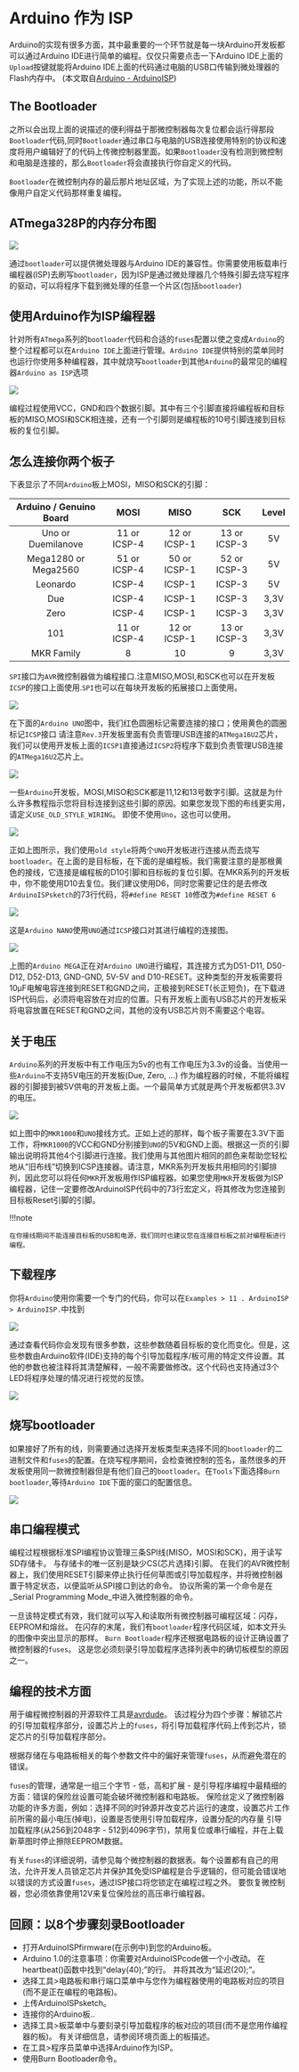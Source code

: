 
# Arduino 作为 ISP

Arduino的实现有很多方面，其中最重要的一个环节就是每一块Arduino开发板都可以通过Arduino IDE进行简单的编程。仅仅只需要点击一下Arduino IDE上面的`Upload`按键就能将Arduino IDE上面的代码通过电脑的USB口传输到微处理器的Flash内存中。
(本文取自[Arduino - ArduinoISP](https://www.arduino.cc/en/Tutorial/ArduinoISP))

## The Bootloader

之所以会出现上面的说描述的便利得益于那微控制器每次复位都会运行得那段`Bootloader`代码,同时`Bootloader`通过串口与电脑的USB连接使用特别的协议和速度将用户编辑好了的代码上传微控制器里面。如果`Bootloader`没有检测到微控制和电脑是连接的，那么`Bootloader`将会直接执行你自定义的代码。

`Bootloader`在微控制内存的最后那片地址区域，为了实现上述的功能，所以不能像用户自定义代码那样重复编程。

## ATmega328P的内存分布图

![](https://github.com/SeeedDocument/Arduino-as--ISP/raw/master/img/MemoryMap.jpg)


通过`bootloader`可以提供微处理器与Arduino IDE的兼容性。你需要使用板载串行编程器(ISP)去刷写`bootloader`，因为ISP是通过微处理器几个特殊引脚去烧写程序的驱动，可以将程序下载到微处理的任意一个片区(包括`bootloader`)

## 使用Arduino作为ISP编程器 

针对所有`ATmega`系列的`bootloader`代码和合适的`fuses`配置以使之变成`Arduino`的整个过程都可以在`Arduino IDE`上面进行管理。`Arduino IDE`提供特别的菜单同时也运行你使用多种编程器，其中就烧写`bootloader`到其他`Arduino`的最常见的编程器`Arduino as ISP`选项

![](https://github.com/SeeedDocument/Arduino-as--ISP/raw/master/img/ISP_Programmers.jpg)


编程过程使用VCC，GND和四个数据引脚。其中有三个引脚直接将编程板和目标板的MISO,MOSI和SCK相连接，还有一个引脚则是编程板的10号引脚连接到目标板的复位引脚。

## 怎么连接你两个板子

下表显示了不同`Arduino`板上MOSI，MISO和SCK的引脚：

| Arduino / Genuino Board |     MOSI     |     MISO     |      SCK     | Level |
|:-----------------------:|:------------:|:------------:|:------------:|:-----:|
|    Uno or Duemilanove   | 11 or ICSP-4 | 12 or ICSP-1 | 13 or ICSP-3 |   5V  |
|   Mega1280 or Mega2560  | 51 or ICSP-4 | 50 or ICSP-1 | 52 or ICSP-3 |   5V  |
|         Leonardo        |    ICSP-4    |    ICSP-1    |    ICSP-3    |   5V  |
|           Due           |    ICSP-4    |    ICSP-1    |    ICSP-3    |  3,3V |
|           Zero          |    ICSP-4    |    ICSP-1    |    ICSP-3    |  3,3V |
|           101           | 11 or ICSP-4 | 12 or ICSP-1 | 13 or ICSP-3 |  3,3V |
|        MKR Family       |       8      |      10      |       9      |  3,3V |

`SPI`接口为`AVR`微控制器做为编程接口.注意MISO,MOSI,和SCK也可以在开发板`ICSP`的接口上面使用.`SPI`也可以在每块开发板的拓展接口上面使用。

![](https://github.com/SeeedDocument/Arduino-as--ISP/raw/master/img/ICSPHeader.jpg)

在下面的`Arduino UNO`图中，我们红色圆圈标记需要连接的接口；使用黄色的圆圈标记`ICSP`接口
请注意`Rev.3`开发板里面有负责管理USB连接的`ATMega16U2`芯片，我们可以使用开发板上面的`ICSP1`直接通过`ICSP2`将程序下载到负责管理USB连接的`ATMega16U2`芯片上。

[![](https://github.com/SeeedDocument/Arduino-as--ISP/raw/master/img/Uno_Connect.jpg)](https://github.com/SeeedDocument/Arduino-as--ISP/raw/master/img/Uno_Connect.jpg)

一些`Arduino`开发板，MOSI,MISO和SCK都是11,12和13号数字引脚。这就是为什么许多教程指示您将目标连接到这些引脚的原因。如果您发现下图的布线更实用，请定义`USE_OLD_STYLE_WIRING`。 即使不使用`Uno`，这也可以使用。

[![](https://github.com/SeeedDocument/Arduino-as--ISP/raw/master/img/ArduinoUNOtoUNO_ISP2.jpg)](https://github.com/SeeedDocument/Arduino-as--ISP/raw/master/img/ArduinoUNOtoUNO_ISP2.jpg)

正如上图所示，我们使用`old style`将两个`UNO`开发板进行连接从而去烧写`bootloader`。在上面的是目标板，在下面的是编程板。我们需要注意的是那根黄色的接线，它连接是编程板的D10引脚和目标板的复位引脚。在MKR系列的开发板中，你不能使用D10去复位。我们建议使用D6，同时您需要记住的是去修改`ArduinoISPsketch`的73行代码，将`#define RESET 10`修改为`#define RESET 6`

![](https://github.com/SeeedDocument/Arduino-as--ISP/raw/master/img/Arduino_ISP_wires.jpg)


这是`Arduino NANO`使用`UNO`通过`ICSP`接口对其进行编程的连接图。

[![](https://github.com/SeeedDocument/Arduino-as--ISP/raw/master/img/MegaToUNO.jpg)](https://github.com/SeeedDocument/Arduino-as--ISP/raw/master/img/MegaToUNO.jpg)


上图的`Arduino MEGA`正在对`Arduino UNO`进行编程，其连接方式为D51-D11, D50-D12, D52-D13, GND-GND, 5V-5V and D10-RESET。这种类型的开发板需要将10µF电解电容连接到RESET和GND之间，正极接到RESET(长正短负)，在下载进ISP代码后，必须将电容放在对应的位置。只有开发板上面有USB芯片的开发板采将电容放置在RESET和GND之间，其他的没有USB芯片则不需要这个电容。

## 关于电压


`Arduino`系列的开发板中有工作电压为5v的也有工作电压为3.3v的设备。当使用一些`Arduino`不支持5V电压的开发板(Due, Zero, ...) 作为编程器的时候，不能将编程器的引脚接到被5V供电的开发板上面。一个最简单方式就是两个开发板都供3.3V的电压。

[![](https://github.com/SeeedDocument/Arduino-as--ISP/raw/master/img/MKR1000_ISP_UNO_2.jpg)](https://github.com/SeeedDocument/Arduino-as--ISP/raw/master/img/MKR1000_ISP_UNO_2.jpg)


如上图中的`MKR1000`和`UNO`接线方式。正如上述的那样，每个板子需要在3.3V下面工作，将`MKR1000`的VCC和GND分别接到`UNO`的5V和GND上面。根据这一页的引脚输出说明将其他4个引脚进行连接。我们使用与其他图片相同的颜色来帮助您轻松地从“旧布线”切换到ICSP连接器。请注意，MKR系列开发板共用相同的引脚排列，因此您可以将任何`MKR`开发板用作ISP编程器。如果您使用`MKR`开发板做为ISP编程器，记住一定要修改ArduinoISP代码中的73行宏定义，将其修改为您连接到目标板Reset引脚的引脚。

!!!note

    在你接线期间不能连接目标板的USB和电源，我们同时也建议您在连接目标板之前对编程板进行编程。

## 下载程序


你将`Arduino`使用你需要一个专门的代码，你可以在`Examples > 11 . ArduinoISP > ArduinoISP.`中找到

![](https://github.com/SeeedDocument/Arduino-as--ISP/raw/master/img/LoadSketch.jpg)

通过查看代码你会发现有很多参数，这些参数随着目标板的变化而变化。但是，这些参数由Arduino软件(IDE)支持的每个引导加载程序/板可用的特定文件设置。其他的参数也被注释将其清楚解释，一般不需要做修改。这个代码也支持通过3个LED将程序处理的情况进行视觉的反馈。

[![](https://github.com/SeeedDocument/Arduino-as--ISP/raw/master/img/Arduino_ISP_LEDSOK.jpg)](https://github.com/SeeedDocument/Arduino-as--ISP/raw/master/img/Arduino_ISP_LEDSOK.jpg)

## 烧写bootloader

如果接好了所有的线，则需要通过选择开发板类型来选择不同的`bootloader`的二进制文件和`fuses`的配置。在烧写程序期间，会检查微控制的签名，虽然很多的开发板使用同一款微控制器但是有他们自己的`bootloader`。在`Tools`下面选择`Burn bootloader`,等待`Arduino IDE`下面的窗口的配置信息。

![](https://github.com/SeeedDocument/Arduino-as--ISP/raw/master/img/Burn.jpg)

## 串口编程模式

编程过程根据标准SPI编程协议管理三条SPI线(MISO，MOSI和SCK)，用于读写SD存储卡。 与存储卡的唯一区别是缺少CS(芯片选择)引脚。 在我们的AVR微控制器上，我们使用RESET引脚来停止执行任何草图或引导加载程序，并将微控制器置于特定状态，以便监听从SPI接口到达的命令。 协议所需的第一个命令是在_Serial Programming Mode_中进入微控制器的命令。

一旦该特定模式有效，我们就可以写入和读取所有微控制器可编程区域：闪存，EEPROM和熔丝。 在闪存的末尾，我们有`bootloader`程序代码区域，如本文开头的图像中突出显示的那样。 `Burn Bootloader`程序还根据电路板的设计正确设置了微控制器的`fuses`。 这是您必须刻录引导加载程序选择列表中的确切板模型的原因之一。

## 编程的技术方面

用于编程微控制器的开源软件工具是[avrdude](http://www.nongnu.org/avrdude/)。 该过程分为四个步骤：解锁芯片的引导加载程序部分，设置芯片上的`fuses`，将引导加载程序代码上传到芯片，锁定芯片的引导加载程序部分。

根据存储在与电路板相关的每个参数文件中的偏好来管理`fuses`，从而避免潜在的错误。

`fuses`的管理，通常是一组三个字节 - 低，高和扩展 - 是引导程序编程中最精细的方面：错误的保险丝设置可能会破坏微控制器和电路板。 保险丝定义了微控制器功能的许多方面，例如：选择不同的时钟源并改变芯片运行的速度，设置芯片工作前所需的最小电压(掉电)，设置是否使用引导加载程序，设置分配的内存量 引导加载程序(从256到2048字 -  512到4096字节)，禁用复位或串行编程，并在上载新草图时停止擦除EEPROM数据。

有关`fuses`的详细说明，请参见每个微控制器的数据表。每个设置都有自己的用法，允许开发人员锁定芯片并保护其免受ISP编程是合乎逻辑的，但可能会错误地以错误的方式设置`fuses`，通过ISP接口将您锁定在编程过程之外。 要恢复微控制器，您必须依靠使用12V来复位保险丝的高压串行编程器。

## 回顾：以8个步骤刻录Bootloader

* 打开ArduinoISPfirmware(在示例中)到您的Arduino板。
* Arduino 1.0的注意事项：你需要对ArduinoISPcode做一个小改动。 在heartbeat()函数中找到“delay(40);”的行。 并将其改为“延迟(20);”。
* 选择工具>电路板和串行端口菜单中与您作为编程器使用的电路板对应的项目(而不是正在编程的电路板)。
* 上传ArduinoISPsketch。
* 连接你的Arduino板..
* 选择工具>板菜单中与要刻录引导加载程序的板对应的项目(而不是您用作编程器的板)。 有关详细信息，请参阅环境页面上的板描述。
* 在工具>程序员菜单中选择Arduino作为ISP。
* 使用Burn Bootloader命令。
